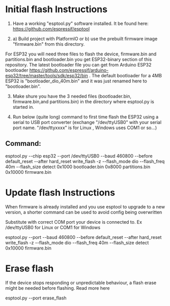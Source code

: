 # Initial flash Instructions
1) Have a working "esptool.py" software installed. It be found here: https://github.com/espressif/esptool

2) a) Build project with PlatformIO or b) use the prebuilt firmware image "firmware.bin" from this directory.

For ESP32 you will need three files to flash the device, firmware.bin and partitions.bin and bootloader.bin you get ESP32-binary section of this repository. The latest bootloader file you can get from Arduino ESP32 bootloader https://github.com/espressif/arduino-esp32/tree/master/tools/sdk/esp32/bin . The default bootloader for a 4MB ESP32 is "bootloader_dio_40m.bin" and it was just renamed here to "bootloader.bin".    


3) Make shure you have the 3 needed files (bootloader.bin, firmware.bin,and partitions.bin) in the directory where esptool.py is started in.

4) Run below (quite long) command to first time flash the ESP32 using a serial to USB port converter (exchange "/dev/ttyUSB0" with your serial port name. "/dev/ttyxxxx" is for Linux , Windows uses COM1 or so...)

## Command:
esptool.py --chip esp32 --port /dev/ttyUSB0 --baud 460800 --before default_reset --after hard_reset write_flash -z --flash_mode dio --flash_freq 40m --flash_size detect 0x1000 bootloader.bin 0x8000 partitions.bin 0x10000 firmware.bin


# Update flash Instructions
When firmware is already installed and you use esptool to upgrade to a new version, a shorter command can be used to avoid config being overwritten

Substitute <port> with correct COM port your device is connected to. Ex /dev/ttyUSB0 for Linux or COM1 for Windows

esptool.py --port <port> --baud 460800 --before default_reset --after hard_reset write_flash -z --flash_mode dio --flash_freq 40m --flash_size detect 0x10000 firmware.bin

# Erase flash
If the device stops responding or unpredictable behaviour, a flash erase might be needed before flashing. Read more here

esptool.py --port <port> erase_flash
